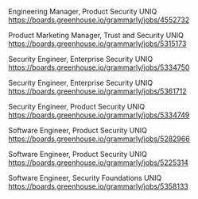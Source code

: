 Engineering Manager, Product Security UNIQ https://boards.greenhouse.io/grammarly/jobs/4552732

Product Marketing Manager, Trust and Security UNIQ https://boards.greenhouse.io/grammarly/jobs/5315173

Security Engineer, Enterprise Security UNIQ https://boards.greenhouse.io/grammarly/jobs/5334750

Security Engineer, Enterprise Security UNIQ https://boards.greenhouse.io/grammarly/jobs/5361712

Security Engineer, Product Security UNIQ https://boards.greenhouse.io/grammarly/jobs/5334749

Software Engineer, Product Security UNIQ https://boards.greenhouse.io/grammarly/jobs/5282966

Software Engineer, Product Security UNIQ https://boards.greenhouse.io/grammarly/jobs/5225314

Software Engineer, Security Foundations UNIQ https://boards.greenhouse.io/grammarly/jobs/5358133

